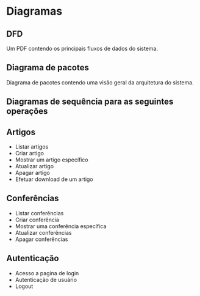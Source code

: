 # Diagramas

## DFD

Um PDF contendo os principais fluxos de dados do sistema.

## Diagrama de pacotes

Diagrama de pacotes contendo uma visão geral da arquitetura do sistema.

## Diagramas de sequência para as seguintes operações

## Artigos

* Listar artigos
* Criar artigo
* Mostrar um artigo específico
* Atualizar artigo
* Apagar artigo
* Efetuar download de um artigo

## Conferências

* Listar conferências
* Criar conferência
* Mostrar uma conferência específica
* Atualizar conferências
* Apagar conferências

## Autenticação

* Acesso a pagina de login
* Autenticação de usuário
* Logout
